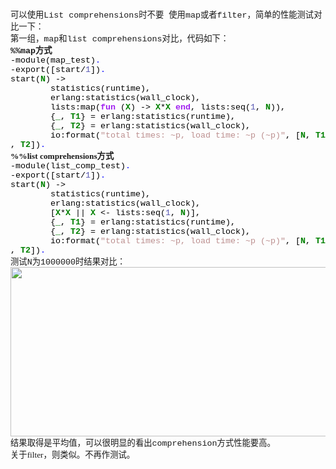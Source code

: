 <!--
author: qingliangcn
date: 2010-02-26
title: list comprehensions与list map性能对比
tags: Erlang
category: Erlang
status: publish
summary: 可以使用List&nbsp;comprehensions时不要&nbsp;使用map或者filter，简单的性能测试对比一下：第一组，map和list&nbsp;comprehensions对比，代码如下：%%map方式-module(map_test).-export([sta
-->

<p class="p15" style="margin-top: 0pt; margin-bottom: 0pt"><span style="font-family: 'courier new'; font-size: 10pt; mso-spacerun: 'yes'">可以使用</span><span style="font-family: 'courier new'; font-size: 10pt; mso-spacerun: 'yes'">List&nbsp;comprehensions</span><span style="font-family: '新宋体'; font-size: 10pt; mso-spacerun: 'yes'">时不要</span><span style="font-family: 'courier new'; font-size: 10pt; mso-spacerun: 'yes'">&nbsp;</span><span style="font-family: 'courier new'; font-size: 10pt; mso-spacerun: 'yes'">使用<font face="Courier New">map</font><font face="新宋体">或者</font><font face="Courier New">filter</font><font face="新宋体">，简单的性能测试对比一下：</font></span><span style="font-family: 'courier new'; font-size: 10pt; mso-spacerun: 'yes'"><o:p></o:p></span></p>
<p class="p15" style="margin-top: 0pt; margin-bottom: 0pt"><span style="font-family: 'courier new'; font-size: 10pt; mso-spacerun: 'yes'"><o:p></o:p></span></p>
<p class="p15" style="margin-top: 0pt; margin-bottom: 0pt"><span style="font-family: 'courier new'; font-size: 10pt; mso-spacerun: 'yes'">第一组，<font face="Courier New">map</font><font face="新宋体">和</font><font face="Courier New">list&nbsp;comprehensions</font><font face="新宋体">对比，代码如下：</font></span><span style="font-family: 'courier new'; font-size: 10pt; mso-spacerun: 'yes'"><o:p></o:p></span></p>
<p class="p15" style="margin-top: 0pt; margin-bottom: 0pt"><span style="font-family: 'courier new'; font-size: 10pt; mso-spacerun: 'yes'"><o:p></o:p></span></p>
<p class="p15" style="margin-top: 0pt; margin-bottom: 0pt"><span style="font-family: 'courier new'; font-size: 10pt; font-weight: bold; mso-spacerun: 'yes'">%%map<font face="新宋体">方式</font></span><span style="font-family: 'courier new'; font-size: 10pt; mso-spacerun: 'yes'"><o:p></o:p></span></p>
<p class="p0" style="margin-top: 0pt; margin-bottom: 0pt"><span style="font-family: 'courier new'; color: rgb(0,0,0); font-size: 10pt; mso-spacerun: 'yes'">-module(map_test)</span><span style="font-family: 'courier new'; color: rgb(0,0,255); font-size: 10pt; mso-spacerun: 'yes'">.</span><span style="font-family: 'courier new'; font-size: 10pt; mso-spacerun: 'yes'"><o:p></o:p></span></p>
<p class="p0" style="margin-top: 0pt; margin-bottom: 0pt"><span style="font-family: 'courier new'; font-size: 10pt; mso-spacerun: 'yes'"><o:p></o:p></span></p>
<p class="p0" style="margin-top: 0pt; margin-bottom: 0pt"><span style="font-family: 'courier new'; color: rgb(0,0,0); font-size: 10pt; mso-spacerun: 'yes'">-export([start/</span><span style="font-family: 'courier new'; color: rgb(90,90,180); font-size: 10pt; mso-spacerun: 'yes'">1</span><span style="font-family: 'courier new'; color: rgb(0,0,0); font-size: 10pt; mso-spacerun: 'yes'">])</span><span style="font-family: 'courier new'; color: rgb(0,0,255); font-size: 10pt; mso-spacerun: 'yes'">.</span><span style="font-family: 'courier new'; font-size: 10pt; mso-spacerun: 'yes'"><o:p></o:p></span></p>
<p class="p0" style="margin-top: 0pt; margin-bottom: 0pt"><span style="font-family: 'courier new'; font-size: 10pt; mso-spacerun: 'yes'"><o:p></o:p></span></p>
<p class="p0" style="margin-top: 0pt; margin-bottom: 0pt"><span style="font-family: 'courier new'; color: rgb(0,0,0); font-size: 10pt; mso-spacerun: 'yes'">start(</span><span style="font-family: 'courier new'; color: rgb(0,128,0); font-size: 10pt; font-weight: bold; mso-spacerun: 'yes'">N</span><span style="font-family: 'courier new'; color: rgb(0,0,0); font-size: 10pt; mso-spacerun: 'yes'">)&nbsp;-&gt;</span><span style="font-family: 'courier new'; font-size: 10pt; mso-spacerun: 'yes'"><o:p></o:p></span></p>
<p class="p0" style="margin-top: 0pt; margin-bottom: 0pt"><span style="font-family: 'courier new'; color: rgb(0,0,0); font-size: 10pt; mso-spacerun: 'yes'">&nbsp;&nbsp;&nbsp;&nbsp;&nbsp;&nbsp;&nbsp;&nbsp;statistics(runtime),</span><span style="font-family: 'courier new'; font-size: 10pt; mso-spacerun: 'yes'"><o:p></o:p></span></p>
<p class="p0" style="margin-top: 0pt; margin-bottom: 0pt"><span style="font-family: 'courier new'; color: rgb(0,0,0); font-size: 10pt; mso-spacerun: 'yes'">&nbsp;&nbsp;&nbsp;&nbsp;&nbsp;&nbsp;&nbsp;&nbsp;erlang:statistics(wall_clock),</span><span style="font-family: 'courier new'; font-size: 10pt; mso-spacerun: 'yes'"><o:p></o:p></span></p>
<p class="p0" style="margin-top: 0pt; margin-bottom: 0pt"><span style="font-family: 'courier new'; color: rgb(0,0,0); font-size: 10pt; mso-spacerun: 'yes'">&nbsp;&nbsp;&nbsp;&nbsp;&nbsp;&nbsp;&nbsp;&nbsp;lists:map(</span><span style="font-family: 'courier new'; color: rgb(160,32,240); font-size: 10pt; font-weight: bold; mso-spacerun: 'yes'">fun</span><span style="font-family: 'courier new'; color: rgb(0,0,0); font-size: 10pt; mso-spacerun: 'yes'">&nbsp;(</span><span style="font-family: 'courier new'; color: rgb(0,128,0); font-size: 10pt; font-weight: bold; mso-spacerun: 'yes'">X</span><span style="font-family: 'courier new'; color: rgb(0,0,0); font-size: 10pt; mso-spacerun: 'yes'">)&nbsp;-&gt;&nbsp;</span><span style="font-family: 'courier new'; color: rgb(0,128,0); font-size: 10pt; font-weight: bold; mso-spacerun: 'yes'">X</span><span style="font-family: 'courier new'; color: rgb(0,0,0); font-size: 10pt; mso-spacerun: 'yes'">*</span><span style="font-family: 'courier new'; color: rgb(0,128,0); font-size: 10pt; font-weight: bold; mso-spacerun: 'yes'">X</span><span style="font-family: 'courier new'; color: rgb(0,0,0); font-size: 10pt; mso-spacerun: 'yes'">&nbsp;</span><span style="font-family: 'courier new'; color: rgb(160,32,240); font-size: 10pt; font-weight: bold; mso-spacerun: 'yes'">end</span><span style="font-family: 'courier new'; color: rgb(0,0,0); font-size: 10pt; mso-spacerun: 'yes'">,&nbsp;lists:seq(</span><span style="font-family: 'courier new'; color: rgb(90,90,180); font-size: 10pt; mso-spacerun: 'yes'">1</span><span style="font-family: 'courier new'; color: rgb(0,0,0); font-size: 10pt; mso-spacerun: 'yes'">,&nbsp;</span><span style="font-family: 'courier new'; color: rgb(0,128,0); font-size: 10pt; font-weight: bold; mso-spacerun: 'yes'">N</span><span style="font-family: 'courier new'; color: rgb(0,0,0); font-size: 10pt; mso-spacerun: 'yes'">)),</span><span style="font-family: 'courier new'; font-size: 10pt; mso-spacerun: 'yes'"><o:p></o:p></span></p>
<p class="p0" style="margin-top: 0pt; margin-bottom: 0pt"><span style="font-family: 'courier new'; color: rgb(0,0,0); font-size: 10pt; mso-spacerun: 'yes'">&nbsp;&nbsp;&nbsp;&nbsp;&nbsp;&nbsp;&nbsp;&nbsp;{</span><span style="font-family: 'courier new'; color: rgb(0,128,0); font-size: 10pt; font-weight: bold; mso-spacerun: 'yes'">_</span><span style="font-family: 'courier new'; color: rgb(0,0,0); font-size: 10pt; mso-spacerun: 'yes'">,&nbsp;</span><span style="font-family: 'courier new'; color: rgb(0,128,0); font-size: 10pt; font-weight: bold; mso-spacerun: 'yes'">T1</span><span style="font-family: 'courier new'; color: rgb(0,0,0); font-size: 10pt; mso-spacerun: 'yes'">}&nbsp;=&nbsp;erlang:statistics(runtime),</span><span style="font-family: 'courier new'; font-size: 10pt; mso-spacerun: 'yes'"><o:p></o:p></span></p>
<p class="p0" style="margin-top: 0pt; margin-bottom: 0pt"><span style="font-family: 'courier new'; color: rgb(0,0,0); font-size: 10pt; mso-spacerun: 'yes'">&nbsp;&nbsp;&nbsp;&nbsp;&nbsp;&nbsp;&nbsp;&nbsp;{</span><span style="font-family: 'courier new'; color: rgb(0,128,0); font-size: 10pt; font-weight: bold; mso-spacerun: 'yes'">_</span><span style="font-family: 'courier new'; color: rgb(0,0,0); font-size: 10pt; mso-spacerun: 'yes'">,&nbsp;</span><span style="font-family: 'courier new'; color: rgb(0,128,0); font-size: 10pt; font-weight: bold; mso-spacerun: 'yes'">T2</span><span style="font-family: 'courier new'; color: rgb(0,0,0); font-size: 10pt; mso-spacerun: 'yes'">}&nbsp;=&nbsp;erlang:statistics(wall_clock),</span><span style="font-family: 'courier new'; font-size: 10pt; mso-spacerun: 'yes'"><o:p></o:p></span></p>
<p class="p15" style="margin-top: 0pt; margin-bottom: 0pt"><span style="font-family: 'courier new'; color: rgb(0,0,0); font-size: 10pt; mso-spacerun: 'yes'">&nbsp;&nbsp;&nbsp;&nbsp;&nbsp;&nbsp;&nbsp;&nbsp;io:format(</span><span style="font-family: 'courier new'; color: rgb(188,143,143); font-size: 10pt; mso-spacerun: 'yes'">&quot;total&nbsp;times:&nbsp;~p,&nbsp;load&nbsp;time:&nbsp;~p&nbsp;(~p)&quot;</span><span style="font-family: 'courier new'; color: rgb(0,0,0); font-size: 10pt; mso-spacerun: 'yes'">,&nbsp;[</span><span style="font-family: 'courier new'; color: rgb(0,128,0); font-size: 10pt; font-weight: bold; mso-spacerun: 'yes'">N</span><span style="font-family: 'courier new'; color: rgb(0,0,0); font-size: 10pt; mso-spacerun: 'yes'">,&nbsp;</span><span style="font-family: 'courier new'; color: rgb(0,128,0); font-size: 10pt; font-weight: bold; mso-spacerun: 'yes'">T1</span><span style="font-family: 'courier new'; color: rgb(0,0,0); font-size: 10pt; mso-spacerun: 'yes'">,&nbsp;</span><span style="font-family: 'courier new'; color: rgb(0,128,0); font-size: 10pt; font-weight: bold; mso-spacerun: 'yes'">T2</span><span style="font-family: 'courier new'; color: rgb(0,0,0); font-size: 10pt; mso-spacerun: 'yes'">])</span><span style="font-family: 'courier new'; color: rgb(0,0,255); font-size: 10pt; mso-spacerun: 'yes'">.</span><span style="font-family: 'courier new'; color: rgb(0,0,255); font-size: 10pt; mso-spacerun: 'yes'"><o:p></o:p></span></p>
<p class="p15" style="margin-top: 0pt; margin-bottom: 0pt"><span style="font-family: 'courier new'; color: rgb(0,0,255); font-size: 10pt; mso-spacerun: 'yes'"><o:p></o:p></span></p>
<p class="p15" style="margin-top: 0pt; margin-bottom: 0pt"><span style="font-family: 'courier new'; color: rgb(0,0,255); font-size: 10pt; mso-spacerun: 'yes'"><o:p></o:p></span></p>
<p class="p15" style="margin-top: 0pt; margin-bottom: 0pt"><span style="font-family: 'courier new'; color: rgb(0,0,255); font-size: 10pt; mso-spacerun: 'yes'"><o:p></o:p></span></p>
<p class="p15" style="margin-top: 0pt; margin-bottom: 0pt"><span style="font-family: '宋体'; font-size: 10pt; font-weight: bold; mso-spacerun: 'yes'">%%list&nbsp;comprehensions<font face="宋体">方式</font></span><span style="font-family: '宋体'; color: rgb(0,0,255); font-size: 10pt; mso-spacerun: 'yes'"><o:p></o:p></span></p>
<p class="p15" style="margin-top: 0pt; margin-bottom: 0pt"><span style="font-family: '宋体'; color: rgb(0,0,255); font-size: 10pt; mso-spacerun: 'yes'"><o:p></o:p></span></p>
<p class="p0" style="margin-top: 0pt; margin-bottom: 0pt"><span style="font-family: 'courier new'; color: rgb(0,0,0); font-size: 10pt; mso-spacerun: 'yes'">-module(list_comp_test)</span><span style="font-family: 'courier new'; color: rgb(0,0,255); font-size: 10pt; mso-spacerun: 'yes'">.</span><span style="font-family: 'courier new'; font-size: 10pt; mso-spacerun: 'yes'"><o:p></o:p></span></p>
<p class="p0" style="margin-top: 0pt; margin-bottom: 0pt"><span style="font-family: 'courier new'; font-size: 10pt; mso-spacerun: 'yes'"><o:p></o:p></span></p>
<p class="p0" style="margin-top: 0pt; margin-bottom: 0pt"><span style="font-family: 'courier new'; color: rgb(0,0,0); font-size: 10pt; mso-spacerun: 'yes'">-export([start/</span><span style="font-family: 'courier new'; color: rgb(90,90,180); font-size: 10pt; mso-spacerun: 'yes'">1</span><span style="font-family: 'courier new'; color: rgb(0,0,0); font-size: 10pt; mso-spacerun: 'yes'">])</span><span style="font-family: 'courier new'; color: rgb(0,0,255); font-size: 10pt; mso-spacerun: 'yes'">.</span><span style="font-family: 'courier new'; font-size: 10pt; mso-spacerun: 'yes'"><o:p></o:p></span></p>
<p class="p0" style="margin-top: 0pt; margin-bottom: 0pt"><span style="font-family: 'courier new'; font-size: 10pt; mso-spacerun: 'yes'"><o:p></o:p></span></p>
<p class="p0" style="margin-top: 0pt; margin-bottom: 0pt"><span style="font-family: 'courier new'; color: rgb(0,0,0); font-size: 10pt; mso-spacerun: 'yes'">start(</span><span style="font-family: 'courier new'; color: rgb(0,128,0); font-size: 10pt; font-weight: bold; mso-spacerun: 'yes'">N</span><span style="font-family: 'courier new'; color: rgb(0,0,0); font-size: 10pt; mso-spacerun: 'yes'">)&nbsp;-&gt;</span><span style="font-family: 'courier new'; font-size: 10pt; mso-spacerun: 'yes'"><o:p></o:p></span></p>
<p class="p0" style="margin-top: 0pt; margin-bottom: 0pt"><span style="font-family: 'courier new'; color: rgb(0,0,0); font-size: 10pt; mso-spacerun: 'yes'">&nbsp;&nbsp;&nbsp;&nbsp;&nbsp;&nbsp;&nbsp;&nbsp;statistics(runtime),</span><span style="font-family: 'courier new'; font-size: 10pt; mso-spacerun: 'yes'"><o:p></o:p></span></p>
<p class="p0" style="margin-top: 0pt; margin-bottom: 0pt"><span style="font-family: 'courier new'; color: rgb(0,0,0); font-size: 10pt; mso-spacerun: 'yes'">&nbsp;&nbsp;&nbsp;&nbsp;&nbsp;&nbsp;&nbsp;&nbsp;erlang:statistics(wall_clock),</span><span style="font-family: 'courier new'; font-size: 10pt; mso-spacerun: 'yes'"><o:p></o:p></span></p>
<p class="p0" style="margin-top: 0pt; margin-bottom: 0pt"><span style="font-family: 'courier new'; color: rgb(0,0,0); font-size: 10pt; mso-spacerun: 'yes'">&nbsp;&nbsp;&nbsp;&nbsp;&nbsp;&nbsp;&nbsp;&nbsp;[</span><span style="font-family: 'courier new'; color: rgb(0,128,0); font-size: 10pt; font-weight: bold; mso-spacerun: 'yes'">X</span><span style="font-family: 'courier new'; color: rgb(0,0,0); font-size: 10pt; mso-spacerun: 'yes'">*</span><span style="font-family: 'courier new'; color: rgb(0,128,0); font-size: 10pt; font-weight: bold; mso-spacerun: 'yes'">X</span><span style="font-family: 'courier new'; color: rgb(0,0,0); font-size: 10pt; mso-spacerun: 'yes'">&nbsp;||&nbsp;</span><span style="font-family: 'courier new'; color: rgb(0,128,0); font-size: 10pt; font-weight: bold; mso-spacerun: 'yes'">X</span><span style="font-family: 'courier new'; color: rgb(0,0,0); font-size: 10pt; mso-spacerun: 'yes'">&nbsp;&lt;-&nbsp;lists:seq(</span><span style="font-family: 'courier new'; color: rgb(90,90,180); font-size: 10pt; mso-spacerun: 'yes'">1</span><span style="font-family: 'courier new'; color: rgb(0,0,0); font-size: 10pt; mso-spacerun: 'yes'">,&nbsp;</span><span style="font-family: 'courier new'; color: rgb(0,128,0); font-size: 10pt; font-weight: bold; mso-spacerun: 'yes'">N</span><span style="font-family: 'courier new'; color: rgb(0,0,0); font-size: 10pt; mso-spacerun: 'yes'">)],</span><span style="font-family: 'courier new'; font-size: 10pt; mso-spacerun: 'yes'"><o:p></o:p></span></p>
<p class="p0" style="margin-top: 0pt; margin-bottom: 0pt"><span style="font-family: 'courier new'; color: rgb(0,0,0); font-size: 10pt; mso-spacerun: 'yes'">&nbsp;&nbsp;&nbsp;&nbsp;&nbsp;&nbsp;&nbsp;&nbsp;{</span><span style="font-family: 'courier new'; color: rgb(0,128,0); font-size: 10pt; font-weight: bold; mso-spacerun: 'yes'">_</span><span style="font-family: 'courier new'; color: rgb(0,0,0); font-size: 10pt; mso-spacerun: 'yes'">,&nbsp;</span><span style="font-family: 'courier new'; color: rgb(0,128,0); font-size: 10pt; font-weight: bold; mso-spacerun: 'yes'">T1</span><span style="font-family: 'courier new'; color: rgb(0,0,0); font-size: 10pt; mso-spacerun: 'yes'">}&nbsp;=&nbsp;erlang:statistics(runtime),</span><span style="font-family: 'courier new'; font-size: 10pt; mso-spacerun: 'yes'"><o:p></o:p></span></p>
<p class="p0" style="margin-top: 0pt; margin-bottom: 0pt"><span style="font-family: 'courier new'; color: rgb(0,0,0); font-size: 10pt; mso-spacerun: 'yes'">&nbsp;&nbsp;&nbsp;&nbsp;&nbsp;&nbsp;&nbsp;&nbsp;{</span><span style="font-family: 'courier new'; color: rgb(0,128,0); font-size: 10pt; font-weight: bold; mso-spacerun: 'yes'">_</span><span style="font-family: 'courier new'; color: rgb(0,0,0); font-size: 10pt; mso-spacerun: 'yes'">,&nbsp;</span><span style="font-family: 'courier new'; color: rgb(0,128,0); font-size: 10pt; font-weight: bold; mso-spacerun: 'yes'">T2</span><span style="font-family: 'courier new'; color: rgb(0,0,0); font-size: 10pt; mso-spacerun: 'yes'">}&nbsp;=&nbsp;erlang:statistics(wall_clock),</span><span style="font-family: 'courier new'; font-size: 10pt; mso-spacerun: 'yes'"><o:p></o:p></span></p>
<p class="p15" style="margin-top: 0pt; margin-bottom: 0pt"><span style="font-family: 'courier new'; color: rgb(0,0,0); font-size: 10pt; mso-spacerun: 'yes'">&nbsp;&nbsp;&nbsp;&nbsp;&nbsp;&nbsp;&nbsp;&nbsp;io:format(</span><span style="font-family: 'courier new'; color: rgb(188,143,143); font-size: 10pt; mso-spacerun: 'yes'">&quot;total&nbsp;times:&nbsp;~p,&nbsp;load&nbsp;time:&nbsp;~p&nbsp;(~p)&quot;</span><span style="font-family: 'courier new'; color: rgb(0,0,0); font-size: 10pt; mso-spacerun: 'yes'">,&nbsp;[</span><span style="font-family: 'courier new'; color: rgb(0,128,0); font-size: 10pt; font-weight: bold; mso-spacerun: 'yes'">N</span><span style="font-family: 'courier new'; color: rgb(0,0,0); font-size: 10pt; mso-spacerun: 'yes'">,&nbsp;</span><span style="font-family: 'courier new'; color: rgb(0,128,0); font-size: 10pt; font-weight: bold; mso-spacerun: 'yes'">T1</span><span style="font-family: 'courier new'; color: rgb(0,0,0); font-size: 10pt; mso-spacerun: 'yes'">,&nbsp;</span><span style="font-family: 'courier new'; color: rgb(0,128,0); font-size: 10pt; font-weight: bold; mso-spacerun: 'yes'">T2</span><span style="font-family: 'courier new'; color: rgb(0,0,0); font-size: 10pt; mso-spacerun: 'yes'">])</span><span style="font-family: 'courier new'; color: rgb(0,0,255); font-size: 10pt; mso-spacerun: 'yes'">.</span><span style="font-family: 'courier new'; color: rgb(0,0,255); font-size: 10pt; mso-spacerun: 'yes'"><o:p></o:p></span></p>
<p class="p15" style="margin-top: 0pt; margin-bottom: 0pt"><span style="font-family: 'courier new'; color: rgb(0,0,255); font-size: 10pt; mso-spacerun: 'yes'"><o:p></o:p></span></p>
<p class="p15" style="margin-top: 0pt; margin-bottom: 0pt"><span style="font-family: '宋体'; font-size: 10pt; mso-spacerun: 'yes'">测试<font face="Courier New">N</font><font face="宋体">为</font><font face="Courier New">1000000</font><font face="宋体">时结果对比：</font></span><span style="font-family: '宋体'; font-size: 10pt; mso-spacerun: 'yes'"><o:p></o:p></span></p>
<p class="p15" style="margin-top: 0pt; margin-bottom: 0pt"><span style="font-family: '宋体'; font-size: 10pt; mso-spacerun: 'yes'"><o:p></o:p></span></p>
<p class="p15" style="margin-top: 0pt; margin-bottom: 0pt"><span style="font-family: '宋体'; font-size: 10pt; mso-spacerun: 'yes'"><o:p></o:p></span></p>
<p class="p15" style="margin-top: 0pt; margin-bottom: 0pt"><img height="271" src="http://www.qingliangcn.com/blog/wp-content/uploads/wps_clip_image-824.png" width="543" /><span style="font-family: 'courier new'; font-size: 10pt; mso-spacerun: 'yes'"><o:p></o:p></span></p>
<p class="p15" style="margin-top: 0pt; margin-bottom: 0pt"><span style="font-family: '新宋体'; font-size: 10pt; mso-spacerun: 'yes'">结果取得是平均值，可以很明显的看出<font face="Courier New">comprehension</font><font face="新宋体">方式性能要高。</font></span><span style="font-family: '新宋体'; font-size: 10pt; mso-spacerun: 'yes'"><o:p></o:p></span></p>
<p class="p15" style="margin-top: 0pt; margin-bottom: 0pt"><span style="font-family: '新宋体'; font-size: 10pt; mso-spacerun: 'yes'"><o:p></o:p></span></p>
<p class="p0" style="margin-top: 0pt; margin-bottom: 0pt"><span style="font-family: 'times new roman'; font-size: 10pt; mso-spacerun: 'yes'">关于filter，则类似。不再作测试。</span></p>
<!--EndFragment-->